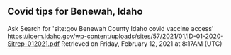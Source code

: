 ## Covid tips for Benewah, Idaho

Ask Search for 'site:gov Benewah County Idaho covid vaccine access'
https://ioem.idaho.gov/wp-content/uploads/sites/57/2021/01/ID-01-2020-Sitrep-012021.pdf
Retrieved on Friday, February 12, 2021 at 8:17AM (UTC)